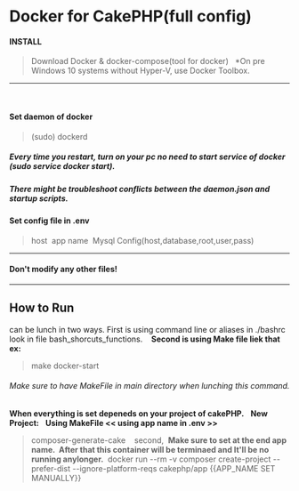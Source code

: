 # Docker for CakePHP(full config)

#### INSTALL
>Download Docker & docker-compose(tool for docker)
&nbsp;
>*On pre Windows 10 systems without Hyper-V, use Docker Toolbox.
***
&nbsp;
#### Set daemon of docker
>(sudo) dockerd<br />
##### Every time you restart, turn on your pc no need to start service of docker (sudo service docker start).&nbsp;
##### There might be troubleshoot conflicts between the daemon.json and startup scripts.&nbsp;

#### Set config file in .env
> host&nbsp;
> app name&nbsp;
> Mysql Config(host,database,root,user,pass)&nbsp;
***
#### Don't modify any other files!
***

## How to Run
can be lunch in two ways.
First is using command line or aliases in ./bashrc look in file bash_shorcuts_functions.&nbsp;
&nbsp;
**Second is using Make file liek that ex:** <br />

>make docker-start 

###### Make sure to have MakeFile in main directory when lunching this command.

**When everything is set depeneds on your project of cakePHP.**
&nbsp;
**New Project:** &nbsp;
**Using MakeFile << using app name in .env >>** &nbsp;
>composer-generate-cake&nbsp;
&nbsp;
second,&nbsp;
**Make sure to set at the end app name.&nbsp;
After that this container will be terminaed and It'll be no running anylonger.**&nbsp;
> docker run --rm -v composer create-project --prefer-dist --ignore-platform-reqs cakephp/app {{APP_NAME SET MANUALLY}}



